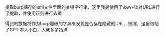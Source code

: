 提取burp保存的xml文件里面的关键字符串，这里我是使用了\b\w+\b对URL进行了提取，并使用正则进行去重

得到的数据将作为burp爆破的字典来发现是否存在隐藏的URL，嘿嘿，这里借助了GPT
本人小白，大佬多多指点
